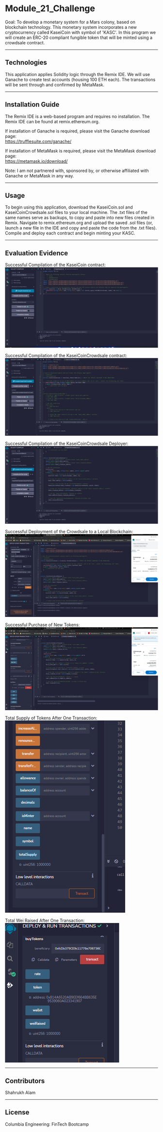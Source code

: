 # Module_21_Challenge
Goal: To develop a monetary system for a Mars colony, based on blockchain technology. This monetary system incorporates a new cryptocurrency called KaseiCoin with symbol of 'KASC'. In this program we will create an ERC-20 compliant fungible token that will be minted using a crowdsale contract. 

---

## Technologies

This application applies Solidity logic through the Remix IDE. We will use Ganache to create test accounts (housing 100 ETH each). The transactions will be sent through and confirmed by MetaMask.   

---

## Installation Guide  

The Remix IDE is a web-based program and requires no installation. The Remix IDE can be found at remix.ethereum.org.  

If installation of Ganache is required, please visit the Ganache download page:  
https://trufflesuite.com/ganache/   

If installation of MetaMask is required, please visit the MetaMask download page:  
https://metamask.io/download/  

Note: I am not partnered with, sponsored by, or otherwise affiliated with Ganache or MetaMask in any way.   

---

## Usage  

To begin using this application, download the KaseiCoin.sol and KaseiCoinCrowdsale.sol files to your local machine. The .txt files of the same names serve as backups, to copy and paste into new files created in Remix. Navigate to remix.ethereum.org and upload the saved .sol files (or, launch a new file in the IDE and copy and paste the code from the .txt files). Compile and deploy each contract and begin minting your KASC. 

---

## Evaluation Evidence   

Successful Compilation of the KaseiCoin contract:  
<img src="Images/kaseicoin_compilation_successful.png">

Successful Compilation of the KaseiCoinCrowdsale contract:  
<img src="Images/kaseicoincrowdsale_compilation_successful.png">  

Successful Compilation of the KaseiCoinCrowdsale Deployer:  
<img src="Images/kaseicoincrowdsaledeployer_compilation_successful.png">  

Successful Deployment of the Crowdsale to a Local Blockchain:  
<img src="Images/crowdsale_deployer_metamask_confirmed.png">  

Successful Purchase of New Tokens:  
<img src="Images/buy_tokens_confirmed.png">  

Total Supply of Tokens After One Transaction:  
<img src="Images/total_supply_tokens.png">  

Total Wei Raised After One Transaction:  
<img src="Images/wei_raised.png">

---

## Contributors

Shahrukh Alam

---

## License

Columbia Engineering: FinTech Bootcamp